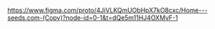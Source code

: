 https://www.figma.com/proto/4JiVLKQmUObHpX7kO8cxc/Home---seeds.com-(Copy)?node-id=0-1&t=dQe5m11HJ4OXMvF-1
